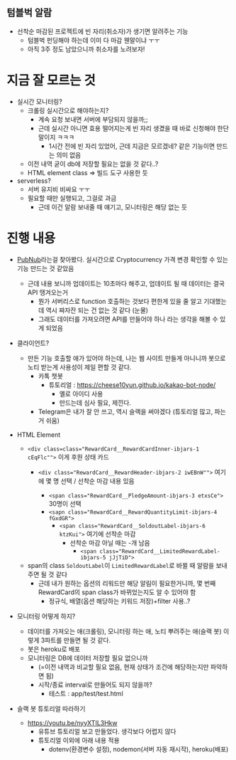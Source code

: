 ## 텀블벅 알람
- 선착순 마감된 프로젝트에 빈 자리(취소자)가 생기면 알려주는 기능
  - 텀블벅 펀딩해야 하는데 이미 다 마감 웬말이냐 ㅜㅜ
  - 아직 3주 정도 남았으니까 취소자를 노려보자! 

# 지금 잘 모르는 것
- 실시간 모니터링?
  - 크롤링 실시간으로 해야하는지?
    - 계속 요청 보내면 서버에 부담되지 않을까;;
    - 근데 실시간 아니면 효용 떨어지는게 빈 자리 생겼을 때 바로 신청해야 한단 말이지 ㅋㅋㅋ
      - 1시간 전에 빈 자리 있었어, 근데 지금은 모르겠네? 같은 기능이면 만드는 의미 없음
  - 이전 내역 굳이 db에 저장할 필요는 없을 것 같다..? 
  - HTML element class => 빌드 도구 사용한 듯  
- serverless? 
  - 서버 유지비 비싸요 ㅜㅜ 
  - 필요할 때만 실행되고, 그걸로 과금
    - 근데 이건 알람 보내줄 때 얘기고, 모니터링은 해당 없는 듯

# 진행 내용
- [PubNub](https://www.pubnub.com/blog/build-a-cryptocurrency-price-tracker-in-5-minutes/)라는걸 찾아봤다. 실시간으로 Cryptocurrency 가격 변경 확인할 수 있는 기능 만드는 것 같았음
  - 근데 내용 보니까 업데이트는 10초마다 해주고, 업데이트 될 때 데이터는 결국 API 땡겨오는거
    - 뭔가 서버리스로 function 호출하는 것보다 편한게 있을 줄 알고 기대했는데 역시 쨔자잔 되는 건 없는 것 같다 (눈물)
    - 그래도 데이터를 가져오려면 API를 만들어야 하나 라는 생각을 해볼 수 있게 되었음

- 클라이언트? 
  - 만든 기능 호출할 애가 있어야 하는데, 나는 웹 사이트 만들게 아니니까 봇으로 노티 받는게 사용성이 제일 편할 것 같다. 
    - 카톡 챗봇
      - 튜토리얼 : https://cheese10yun.github.io/kakao-bot-node/
        - 옐로 아이디 사용
        - 만드는데 심사 필요, 제낀다. 
    - Telegram은 내가 잘 안 쓰고, 역시 슬랙을 써야겠다 (튜토리얼 많고, 파는거 쉬움)
- HTML Element
  - `<div class=class="RewardCard__RewardCardInner-ibjars-1 cEqFlc"">` 이게 후원 상태 카드
    - `<div class="RewardCard__RewardHeader-ibjars-2 iwEBnW"">` 여기에 몇 명 선택 / 선착순 마감 내용 있음
      
      - `<span class="RewardCard__PledgeAmount-ibjars-3 etxsCe">` 30명이 선택
      - `<sapn class="RewardCard__RewardQuantityLimit-ibjars-4 fGxdGR">`
        - `<span class="RewardCard__SoldoutLabel-ibjars-6 ktzKui">` 여기에 선착순 마감 
          - 선착순 마감 아닐 때는 -개 남음
            - `<span class="RewardCard__LimitedRewardLabel-ibjars-5 jJjTiD">`
  - span의 class `SoldoutLabel`이 `LimitedRewardLabel`로 바뀔 때 알람을 보내주면 될 것 같다
    - 근데 내가 원하는 옵션의 리워드만 해당 알림이 필요한거니까, 몇 번째 RewardCard의 span class가 바뀌었는지도 알 수 있어야 함 
      - 정규식, 배열(옵션 해당하는 키워드 저장)+filter 사용..? 

- 모니터링 어떻게 하지?
  - 데이터를 가져오는 애(크롤링), 모니터링 하는 애, 노티 뿌려주는 애(슬랙 봇) 이렇게 3파트를 만들면 될 것 같다. 
  - 봇은 heroku로 배포
  - 모니터링은 DB에 데이터 저장할 필요 없으니까
    - (=이전 내역과 비교할 필요 없음, 현재 상태가 조건에 해당하는지만 파악하면 됨)
    - 시작/종료 interval로 만들어도 되지 않을까?
      - 테스트 : app/test/test.html

- 슬랙 봇 튜토리얼 따라하기
  - https://youtu.be/nyyXTIL3Hkw
    - 유튜브 튜토리얼 보고 만들었다. 생각보다 어렵지 않다
    - 튜토리얼 이외에 아래 내용 적용
      - dotenv(환경변수 설정), nodemon(서버 자동 재시작), heroku(배포)
    
